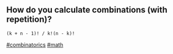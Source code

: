 ## How do you calculate combinations (with repetition)?

`(k + n - 1)! / k!(n - k)!`

[#combinatorics]() [#math]()
